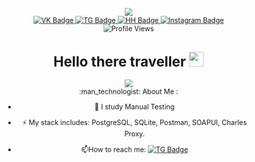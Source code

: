 <div id="header" align="center" width="30px"/>
  <img src="https://media.giphy.com/media/aJOFpYn5pmTBK/giphy.gif"/>
</div>
<div id="badges" align="center">
  <a href="https://vk.com/outstanding_night">
 <img src="https://img.shields.io/badge/VK-darkblue?logo=vk&logoColor=white&style=for-the-badge" alt="VK Badge"/>
  </a>
  <a href="https://t.me/ozwizkid">
  <img src="https://img.shields.io/badge/Telegram-blue?logo=telegram&logoColor=white&style=for-the-badge" alt="TG Badge"/>
  </a>
    <a href="https://hh.ru/resume/ec9526a9ff090b84810039ed1f5a5a43763859">
  <img src="https://img.shields.io/badge/HeadHunter-red?logo=HH.ru&logoColor=white&style=for-the-badge" alt="HH Badge"/>
  </a>  
      <a href="https://www.instagram.com/ozwizkid/?next=%2F">
  <img src="https://img.shields.io/badge/Instagram-purple?logo=instagram&logoColor=white&style=for-the-badge" alt="Instagram Badge"/>
  </a>  
<div id="viewCounter" align="center">
  <img src="https://komarev.com/ghpvc/?username=Ozwizkid&style=flat-square&color=blue" alt="Profile Views"/>
<h1>
  Hello there traveller
  <img src="https://media.giphy.com/media/hvRJCLFzcasrR4ia7z/giphy.gif" width="30px"/>
</h1>
</div>
<div align="center">
  <img src="https://media.giphy.com/media/TZnb9yP17Mc9i/giphy.gif">
</div>
:man_technologist: About Me :
  
- :telescope: I study Manual Testing

- :zap: My stack includes: PostgreSQL, SQLite, Postman, SOAPUI, Charles Proxy.

- :mailbox:How to reach me: [![TG Badge](https://img.shields.io/badge/Telegram-blue?logo=telegram&logoColor=white&style=for-the-badge)](https://t.me/ozwizkid)
